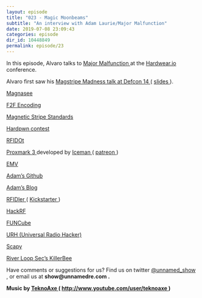 ```yaml
---
layout: episode
title: "023 - Magic Moonbeams"
subtitle: "An interview with Adam Laurie/Major Malfunction"
date: 2019-07-08 23:09:43
categories: episode
dir_id: 10448849
permalink: episode/23
---
```

<p>
 In this episode, Alvaro talks to
 <a href="https://twitter.com/rfidiot">
  Major Malfunction
 </a>
 at the 
 <a href="https://hardwear.io">
  Hardwear.io
 </a> conference.
</p>
<p>
 Alvaro first saw his
 <a href="https://youtu.be/ITihB1c3dHw">
  Magstripe Madness talk at Defcon 14
 </a>
 (
 <a href="http://www.alcrypto.co.uk/magstripe/magstripe-defcon-2006-final.pdf">
  slides
 </a>
 ).
</p>
<p>
 <a href="https://en.wikipedia.org/wiki/Magnasee">
  Magnasee
 </a>
</p>
<p>
 <a href="https://en.wikipedia.org/wiki/Differential_Manchester_encoding">
  F2F Encoding
 </a>
</p>
<p>
 <a href="https://www.magtek.com/content/documentationfiles/d99800004.pdf">
  Magnetic Stripe Standards
 </a>
</p>
<p>
 <a href="https://www.hardwear.io/usa-2019/ctf.php">
  Hardpwn contest
 </a>
</p>
<p>
 <a href="http://www.rfidiot.org/">
  RFIDOt
 </a>
</p>
<p>
 <a href="https://proxmark.com/">
  Proxmark 3
 </a>
 developed by
 <a href="https://github.com/iceman1001">
  Iceman
 </a>
 (
 <a href="https://www.patreon.com/iceman1001">
  patreon
 </a>
 )
</p>
<p>
 <a href="https://en.wikipedia.org/wiki/EMV">
  EMV
 </a>
</p>
<p>
 <a href="https://github.com/AdamLaurie">
  Adam’s Github
 </a>
</p>
<p>
 <a href="http://adamsblog.rfidiot.org/">
  Adam’s Blog
 </a>
</p>
<p>
 <a href="https://github.com/AdamLaurie/RFIDler">
  RFIDler
 </a>
 (
 <a href="https://www.kickstarter.com/projects/1708444109/rfidler-a-software-defined-rfid-reader-writer-emul">
  Kickstarter
 </a>
 )
</p>
<p>
 <a href="https://greatscottgadgets.com/hackrf/">
  HackRF
 </a>
</p>
<p>
 <a href="http://www.funcubedongle.com/">
  FUNCube
 </a>
</p>
<p>
 <a href="https://github.com/jopohl/urh">
  URH (Universal Radio Hacker)
 </a>
</p>
<p>
 <a href="https://scapy.net/">
  Scapy
 </a>
</p>
<p>
 <a href="https://www.riverloopsecurity.com/projects/killerbee/">
  River Loop Sec’s KillerBee
 </a>
</p>
<p>
</p>
<p>
 Have comments or suggestions for us? Find us on twitter
 <a href="https://twitter.com/unnamed_show">
  @unnamed_show
 </a>
 , or email us at
 <strong>
  show@unnamedre.com
 </strong>
 <strong>
  .
 </strong>
</p>
<p>
 <strong>
  Music by
 </strong>
 <a href="http://www.teknoaxe.com/">
  <strong>
   TeknoAxe
  </strong>
 </a>
 <strong>
  (
 </strong>
 <a href="http://www.youtube.com/user/teknoaxe">
  <strong>
   http://www.youtube.com/user/teknoaxe
  </strong>
 </a>
 <strong>
  )
 </strong>
</p>

